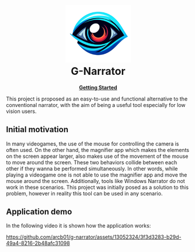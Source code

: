 <h1 align="center">
 <img
  width="180"
  alt="Eye logo"
  src="./gnarrator/assets/logo.png">
    <br/>
    G-Narrator
</h1>
 
<p align="center">
 <strong>
  <a href="./docs/usage.md"><b>Getting Started</b></a>
 </strong>
</p>

This project is proposed as an easy-to-use and functional alternative to the conventional narrator, with the aim of being a useful tool especially for low vision users.

## Initial motivation
In many videogames, the use of the mouse for controlling the camera is often used. On the other hand, the magnifier app which makes the elements on the screen appear larger, also makes use of the movement of the mouse to move around the screen. These two behaviors collide between each other if they wanna be performed simultaneously. In other words, while playing a videogame one is not able to use the magnifier app and move the mouse around the screen. 
Additionally, tools like Windows Narrator do not work in these scenarios. This project was initially posed as a solution to this problem, however in reality this tool can be used in any scenario. 

## Application demo
In the following video it is shown how the application works:

https://github.com/arcb01/g-narrator/assets/13052324/3f3d3283-b29d-49a4-8216-2b48afc31098



